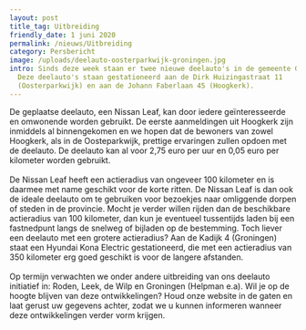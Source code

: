 ```yaml
---
layout: post
title_tag: Uitbreiding
friendly_date: 1 juni 2020
permalink: /nieuws/Uitbreiding
category: Persbericht
image: /uploads/deelauto-oosterparkwijk-groningen.jpg
intro: Sinds deze week staan er twee nieuwe deelauto's in de gemeente Groningen.
  Deze deelauto's staan gestationeerd aan de Dirk Huizingastraat 11
  (Oosterparkwijk) en aan de Johann Faberlaan 45 (Hoogkerk).
---
```

De geplaatse deelauto, een Nissan Leaf, kan door iedere geïnteresseerde en omwonende worden gebruikt. De eerste aanmeldingen uit Hoogkerk zijn inmiddels al binnengekomen en we hopen dat de bewoners van zowel Hoogkerk, als in de Oosteparkwijk, prettige ervaringen zullen opdoen met de deelauto. De deelauto kan al voor 2,75 euro per uur en 0,05 euro per kilometer worden gebruikt.\
\
De Nissan Leaf heeft een actieradius van ongeveer 100 kilometer en is daarmee met name geschikt voor de korte ritten. De Nissan Leaf is dan ook de ideale deelauto om te gebruiken voor bezoekjes naar omliggende dorpen of steden in de provincie. Mocht je verder willen rijden dan de beschikbare actieradius van 100 kilometer, dan kun je eventueel tussentijds laden bij een fastnedpunt langs de snelweg of bijladen op de bestemming. Toch liever een deelauto met een grotere actieradius? Aan de Kadijk 4 (Groningen) staat een Hyundai Kona Electric gestationeerd, die met een actieradius van 350 kilometer erg goed geschikt is voor de langere afstanden.\
\
Op termijn verwachten we onder andere uitbreiding van ons deelauto initiatief in: Roden, Leek, de Wilp en Groningen (Helpman e.a). Wil je op de hoogte blijven van deze ontwikkelingen? Houd onze website in de gaten en laat gerust uw gegevens achter, zodat we u kunnen informeren wanneer deze ontwikkelingen verder vorm krijgen.